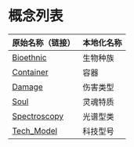 # 概念列表

|原始名称（链接）|本地化名称|
|---|---|
|[Bioethnic](Bioethnic.md)|生物种族
|[Container](Container.md)|容器
|[Damage](Damage.md)|伤害类型
|[Soul](Soul.md)|灵魂特质
|[Spectroscopy](Spectroscopy.md)|光谱型类
|[Tech_Model](Tech_Model.md)|科技型号